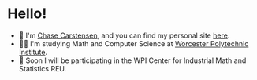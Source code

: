 # Hello!
- 🤙 I'm [Chase Carstensen](https://www.linkedin.com/in/warren-carstensen/), and you can find my personal site [here](https://chasecarstensen.com).
- 👨‍💻 I'm studying Math and Computer Science at [Worcester Polytechnic Institute](https://www.wpi.edu).
- 🤖 Soon I will be participating in the WPI Center for Industrial Math and Statistics REU.

<!---
chase12803/chase12803 is a ✨ special ✨ repository because its `README.md` (this file) appears on your GitHub profile.
You can click the Preview link to take a look at your changes.
--->

